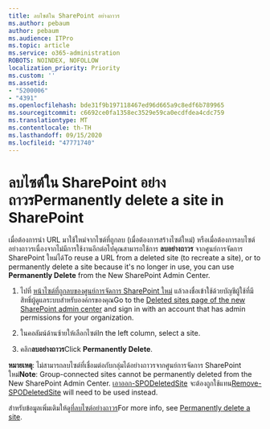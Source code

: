 ```yaml
---
title: ลบไซต์ใน SharePoint อย่างถาวร
ms.author: pebaum
author: pebaum
ms.audience: ITPro
ms.topic: article
ms.service: o365-administration
ROBOTS: NOINDEX, NOFOLLOW
localization_priority: Priority
ms.custom: ''
ms.assetid:
- "5200006"
- "4391"
ms.openlocfilehash: bde31f9b197118467ed96d665a9c8edf6b789965
ms.sourcegitcommit: c6692ce0fa1358ec3529e59ca0ecdfdea4cdc759
ms.translationtype: MT
ms.contentlocale: th-TH
ms.lasthandoff: 09/15/2020
ms.locfileid: "47771740"
---
```

# <a name="permanently-delete-a-site-in-sharepoint"></a><span data-ttu-id="f22b3-102">ลบไซต์ใน SharePoint อย่างถาวร</span><span class="sxs-lookup"><span data-stu-id="f22b3-102">Permanently delete a site in SharePoint</span></span>

<span data-ttu-id="f22b3-103">เมื่อต้องการนำ URL มาใช้ใหม่จากไซต์ที่ถูกลบ (เมื่อต้องการสร้างไซต์ใหม่) หรือเมื่อต้องการลบไซต์อย่างถาวรเนื่องจากไม่มีการใช้งานอีกต่อไปคุณสามารถใช้การ **ลบอย่างถาวร** จากศูนย์การจัดการ SharePoint ใหม่ได้</span><span class="sxs-lookup"><span data-stu-id="f22b3-103">To reuse a URL from a deleted site (to recreate a site), or to permanently delete a site because it's no longer in use, you can use **Permanently Delete** from the New SharePoint Admin Center.</span></span> 

1. <span data-ttu-id="f22b3-104">ไปที่ [หน้าไซต์ที่ถูกลบของศูนย์การจัดการ SharePoint ใหม่](https://admin.microsoft.com/sharepoint?page=recycleBin&modern=true) แล้วลงชื่อเข้าใช้ด้วยบัญชีผู้ใช้ที่มีสิทธิ์ผู้ดูแลระบบสำหรับองค์กรของคุณ</span><span class="sxs-lookup"><span data-stu-id="f22b3-104">Go to the [Deleted sites page of the new SharePoint admin center](https://admin.microsoft.com/sharepoint?page=recycleBin&modern=true) and sign in with an account that has admin permissions for your organization.</span></span> 

2. <span data-ttu-id="f22b3-105">ในคอลัมน์ด้านซ้ายให้เลือกไซต์</span><span class="sxs-lookup"><span data-stu-id="f22b3-105">In the left column, select a site.</span></span> 

3. <span data-ttu-id="f22b3-106">คลิก**ลบอย่างถาวร**</span><span class="sxs-lookup"><span data-stu-id="f22b3-106">Click **Permanently Delete**.</span></span> 

<span data-ttu-id="f22b3-107">**หมายเหตุ**: ไม่สามารถลบไซต์ที่เชื่อมต่อกับกลุ่มได้อย่างถาวรจากศูนย์การจัดการ SharePoint ใหม่</span><span class="sxs-lookup"><span data-stu-id="f22b3-107">**Note**: Group-connected sites cannot be permanently deleted from the New SharePoint Admin Center.</span></span> <span data-ttu-id="f22b3-108">[เอาออก-SPODeletedSite](https://docs.microsoft.com/powershell/module/sharepoint-online/remove-spodeletedsite) จะต้องถูกใช้แทน</span><span class="sxs-lookup"><span data-stu-id="f22b3-108">[Remove-SPODeletedSite](https://docs.microsoft.com/powershell/module/sharepoint-online/remove-spodeletedsite) will need to be used instead.</span></span>  

<span data-ttu-id="f22b3-109">สำหรับข้อมูลเพิ่มเติมให้ดู[ที่ลบไซต์อย่างถาวร](https://docs.microsoft.com/sharepoint/delete-site-collection#permanently-delete-a-site)</span><span class="sxs-lookup"><span data-stu-id="f22b3-109">For more info, see [Permanently delete a site](https://docs.microsoft.com/sharepoint/delete-site-collection#permanently-delete-a-site).</span></span> 
